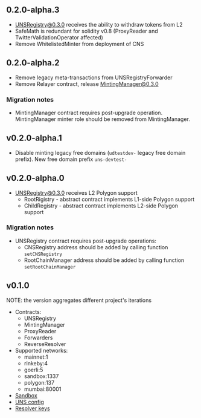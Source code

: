 ## 0.2.0-alpha.3
- UNSRegistry@0.3.0 receives the ability to withdraw tokens from L2
- SafeMath is redundant for solidity v0.8 (ProxyReader and TwitterValidationOperator affected)
- Remove WhitelistedMinter from deployment of CNS

## 0.2.0-alpha.2
- Remove legacy meta-transactions from UNSRegistryForwarder
- Remove Relayer contract, release MintingManager@0.3.0

### Migration notes
- MintingManager contract requires post-upgrade operation. MintingManager minter role should be removed from MintingManager.

## v0.2.0-alpha.1
- Disable minting legacy free domains (`udtestdev-` legacy free domain prefix). New free domain prefix `uns-devtest-`

## v0.2.0-alpha.0
- UNSRegistry@0.3.0 receives L2 Polygon support
    - RootRigistry - abstract contract implements L1-side Polygon support
    - ChildRegistry - abstract contract implements L2-side Polygon support

### Migration notes
- UNSRegistry contract requires post-upgrade operations:
    - CNSRegistry address should be added by calling function `setCNSRegistry`
    - RootChainManager address should be added by calling function `setRootChainManager`

## v0.1.0
NOTE: the version aggregates different project's iterations
- Contracts:
    - UNSRegistry
    - MintingManager
    - ProxyReader
    - Forwarders
    - ReverseResolver
- Supported networks:
    - mainnet:1
    - rinkeby:4
    - goerli:5
    - sandbox:1337
    - polygon:137
    - mumbai:80001
- [Sandbox](./sandbox/README.md)
- [UNS config](./uns-config.json)
- [Resolver keys](./resolver-keys.json)
